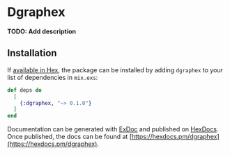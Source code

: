 # Dgraphex

**TODO: Add description**

## Installation

If [available in Hex](https://hex.pm/docs/publish), the package can be installed
by adding `dgraphex` to your list of dependencies in `mix.exs`:

```elixir
def deps do
  [
    {:dgraphex, "~> 0.1.0"}
  ]
end
```

Documentation can be generated with [ExDoc](https://github.com/elixir-lang/ex_doc)
and published on [HexDocs](https://hexdocs.pm). Once published, the docs can
be found at [https://hexdocs.pm/dgraphex](https://hexdocs.pm/dgraphex).

